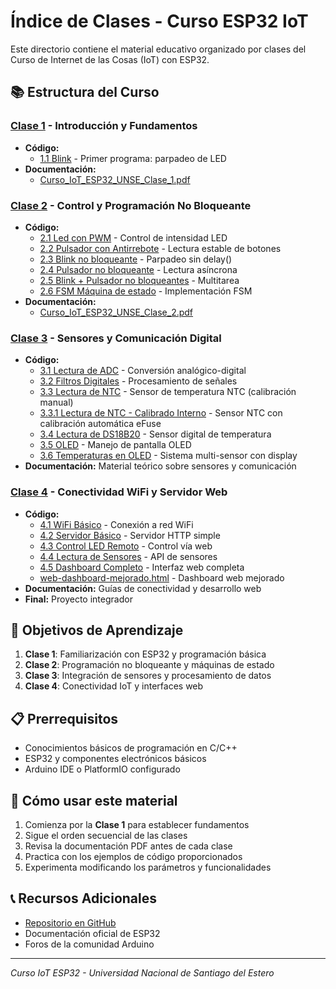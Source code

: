 # Índice de Clases - Curso ESP32 IoT

Este directorio contiene el material educativo organizado por clases del Curso de Internet de las Cosas (IoT) con ESP32.

## 📚 Estructura del Curso

### [Clase 1](./Clase%201/) - Introducción y Fundamentos
- **Código:**
  - [1.1 Blink](./Clase%201/Código/1.1%20Blink/) - Primer programa: parpadeo de LED
- **Documentación:**
  - [Curso_IoT_ESP32_UNSE_Clase_1.pdf](./Clase%201/Docs/Curso_IoT_ESP32_UNSE_Clase_1.pdf)

### [Clase 2](./Clase%202/) - Control y Programación No Bloqueante
- **Código:**
  - [2.1 Led con PWM](./Clase%202/Código/2.1%20Led%20con%20PWM/) - Control de intensidad LED
  - [2.2 Pulsador con Antirrebote](./Clase%202/Código/2.2%20Pulsador%20con%20Antirrebote/) - Lectura estable de botones
  - [2.3 Blink no bloqueante](./Clase%202/Código/2.3%20Blink%20no%20bloqueante/) - Parpadeo sin delay()
  - [2.4 Pulsador no bloqueante](./Clase%202/Código/2.4%20Pulsador%20no%20bloqueante/) - Lectura asíncrona
  - [2.5 Blink + Pulsador no bloqueantes](./Clase%202/Código/2.5%20Blink%20+%20Pulsador%20no%20bloqueantes/) - Multitarea
  - [2.6 FSM Máquina de estado](./Clase%202/Código/2.6%20FSM%20Máquina%20de%20estado/) - Implementación FSM
- **Documentación:**
  - [Curso_IoT_ESP32_UNSE_Clase_2.pdf](./Clase%202/Docs/Curso_IoT_ESP32_UNSE_Clase_2.pdf)

### [Clase 3](./Clase%203/) - Sensores y Comunicación Digital
- **Código:**
  - [3.1 Lectura de ADC](./Clase%203/Código/3.1%20Lectura%20de%20ADC/) - Conversión analógico-digital
  - [3.2 Filtros Digitales](./Clase%203/Código/3.2%20Filtros%20Digitales/) - Procesamiento de señales
  - [3.3 Lectura de NTC](./Clase%203/Código/3.3%20Lectura%20de%20NTC/) - Sensor de temperatura NTC (calibración manual)
  - [3.3.1 Lectura de NTC - Calibrado Interno](./Clase%203/Código/3.3.1%20Lectura%20de%20NTC%20-%20Calibrado%20Interno/) - Sensor NTC con calibración automática eFuse
  - [3.4 Lectura de DS18B20](./Clase%203/Código/3.4%20Lectura%20de%20DS18B20/) - Sensor digital de temperatura
  - [3.5 OLED](./Clase%203/Código/3.5%20OLED/) - Manejo de pantalla OLED
  - [3.6 Temperaturas en OLED](./Clase%203/Código/3.6%20Temperaturas%20en%20OLED/) - Sistema multi-sensor con display
- **Documentación:** Material teórico sobre sensores y comunicación

### [Clase 4](./Clase%204/) - Conectividad WiFi y Servidor Web
- **Código:**
  - [4.1 WiFi Básico](./Clase%204/Código/4.1%20WiFi%20Básico/) - Conexión a red WiFi
  - [4.2 Servidor Básico](./Clase%204/Código/4.2%20Servidor%20Básico/) - Servidor HTTP simple
  - [4.3 Control LED Remoto](./Clase%204/Código/4.3%20Control%20LED%20Remoto/) - Control vía web
  - [4.4 Lectura de Sensores](./Clase%204/Código/4.4%20Lectura%20de%20Sensores/) - API de sensores
  - [4.5 Dashboard Completo](./Clase%204/Código/4.5%20Dashboard%20Completo/) - Interfaz web completa
  - [web-dashboard-mejorado.html](./Clase%204/Código/web-dashboard-mejorado.html) - Dashboard web mejorado
- **Documentación:** Guías de conectividad y desarrollo web
- **Final:** Proyecto integrador

## 🎯 Objetivos de Aprendizaje

1. **Clase 1**: Familiarización con ESP32 y programación básica
2. **Clase 2**: Programación no bloqueante y máquinas de estado
3. **Clase 3**: Integración de sensores y procesamiento de datos
4. **Clase 4**: Conectividad IoT y interfaces web

## 📋 Prerrequisitos

- Conocimientos básicos de programación en C/C++
- ESP32 y componentes electrónicos básicos
- Arduino IDE o PlatformIO configurado

## 🚀 Cómo usar este material

1. Comienza por la **Clase 1** para establecer fundamentos
2. Sigue el orden secuencial de las clases
3. Revisa la documentación PDF antes de cada clase
4. Practica con los ejemplos de código proporcionados
5. Experimenta modificando los parámetros y funcionalidades

## 📞 Recursos Adicionales

- [Repositorio en GitHub](https://github.com/fernandorvs/Taller-ESP32)
- Documentación oficial de ESP32
- Foros de la comunidad Arduino

---
*Curso IoT ESP32 - Universidad Nacional de Santiago del Estero*
